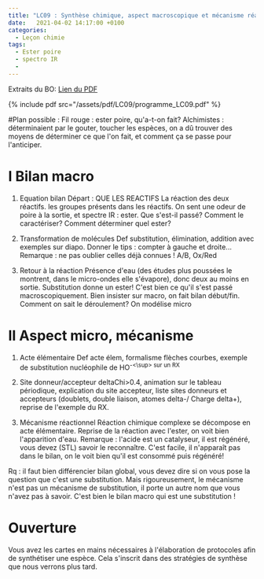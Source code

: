 ```yaml
---
title: "LC09 : Synthèse chimique, aspect macroscopique et mécanisme réactionnel"
date:   2021-04-02 14:17:00 +0100
categories:
  - Leçon chimie
tags:
  - Ester poire
  - spectro IR
  - 
---
```

Extraits du BO:
[Lien du PDF](/assets/pdf/LC09/programme_LC09.pdf)

{% include pdf src="/assets/pdf/LC09/programme_LC09.pdf" %}

#Plan possible : 
Fil rouge : ester poire, qu'a-t-on fait? Alchimistes : déterminaient par le gouter, toucher les espèces, on a dû trouver des moyens de déterminer ce que l'on fait, et comment ça se passe pour l'anticiper.
# I Bilan macro
1) Equation bilan
Départ : QUE LES REACTIFS
La réaction des deux réactifs. les groupes présents dans les réactifs. On sent une odeur de poire à la sortie, et spectre IR : ester. Que s'est-il passé?  Comment le caractériser? Comment déterminer quel ester?

2) Transformation de molécules
Def substitution, élimination, addition avec exemples sur diapo. Donner le tips : compter à gauche et droite... Remarque : ne pas oublier celles déjà connues ! A/B, Ox/Red

3) Retour à la réaction
Présence d'eau (des études plus poussées le montrent, dans le micro-ondes elle s'évapore), donc deux au moins en sortie. Substitution donne un ester! C'est bien ce qu'il s'est passé macroscopiquement. Bien insister sur macro, on fait bilan début/fin.
Comment on sait le déroulement? On modélise micro
# II Aspect micro, mécanisme
1) Acte élémentaire
Def acte élem, formalisme flèches courbes, exemple de substitution nucléophile de HO<sup>-<\sup> sur un RX

2) Site donneur/accepteur
deltaChi>0.4, animation sur le tableau périodique, explication du site accepteur, liste sites donneurs et accepteurs (doublets, double liaison, atomes delta-/ Charge delta+), reprise de l'exemple du RX.

3) Mécanisme réactionnel
Réaction chimique complexe se décompose en acte élémentaire. Reprise de la réaction avec l'ester, on voit bien l'apparition d'eau. Remarque : l'acide est un catalyseur, il est régénéré, vous devez (STL) savoir le reconnaître. C'est facile, il n'apparaît pas dans le bilan, on le voit bien qu'il est consommé puis régénéré!
 
Rq : il faut bien différencier bilan global, vous devez dire si on vous pose la question que c'est une substitution. Mais rigoureusement, le mécanisme n'est pas un mécanisme de substitution, il porte un autre nom que vous n'avez pas à savoir. C'est bien le bilan macro qui est une substitution !

# Ouverture 
Vous avez les cartes en mains nécessaires à l'élaboration de protocoles afin de synthétiser une espèce. Cela s'inscrit dans des stratégies de synthèse que nous verrons plus tard.
